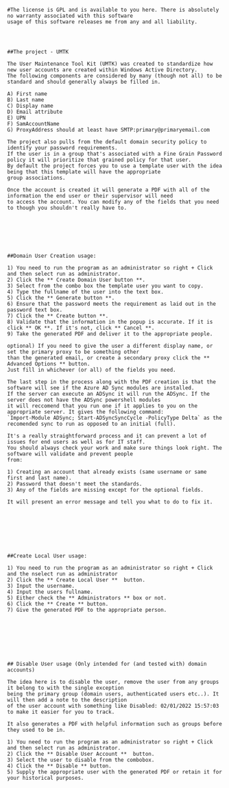     #The license is GPL and is available to you here. There is absolutely no warranty associated with this software
    usage of this software releases me from any and all liability.
    
    
    
    
    ##The project - UMTK

    The User Maintenance Tool Kit (UMTK) was created to standardize how new user accounts are created within Windows Active Directory. 
    The following components are considered by many (though not all) to be standard and should generally always be filled in. 

    A) First name
    B) Last name
    C) Display name
    D) Email attribute
    E) UPN
    F) SamAccountName
    G) ProxyAddress should at least have SMTP:primary@primaryemail.com
    
    The project also pulls from the default domain security policy to identify your password requirements.
    If the user is in a group that's associated with a Fine Grain Password policy it will prioritize that grained policy for that user.
    By default the project forces you to use a template user with the idea being that this template will have the appropriate
    group associations. 
    
    Once the account is created it will generate a PDF with all of the information the end user or their supervisor will need 
    to access the account. You can modify any of the fields that you need to though you shouldn't really have to.
    

    
    
    
    
    
    ##Domain User Creation usage:
    
    1) You need to run the program as an administrator so right + Click and then select run as administrator.
    2) Click the ** Create Domain User button **.
    3) Select from the combo box the template user you want to copy.
    4) Type the fullname of the user into the text box.
    5) Click the ** Generate button **.
    6) Ensure that the password meets the requirement as laid out in the password text box.
    7) Click the ** Create button **.
    8) Validate that the information in the popup is accurate. If it is click ** OK **. If it's not, click ** Cancel **.
    9) Take the generated PDF and deliver it to the appropriate people.
    
    optional) If you need to give the user a different display name, or set the primary proxy to be something other 
    than the generated email, or create a secondary proxy click the ** Advanced Options ** button. 
    Just fill in whichever (or all) of the fields you need.
    
    The last step in the process along with the PDF creation is that the software will see if the Azure AD Sync modules are installed.
    If the server can execute an ADSync it will run the ADSync. If the server does not have the ADSync powershell modules 
    it will reccomend that you run one if it applies to you on the appropriate server. It gives the following command:
    `Import-Module ADSync; Start-ADSyncSyncCycle -PolicyType Delta` as the recomended sync to run as opposed to an initial (full).
    
    It's a really straightforward process and it can prevent a lot of issues for end users as well as for IT staff. 
    You should always check your work and make sure things look right. The software will validate and prevent people 
    from:
    
    1) Creating an account that already exists (same username or same first and last name).
    2) Password that doesn't meet the standards.
    3) Any of the fields are missing except for the optional fields.
    
    It will present an error message and tell you what to do to fix it.
    
    
    
    
    
    
    
    
    ##Create Local User usage:
    
    1) You need to run the program as an administrator so right + Click and the nselect run as administrator
    2) Click the ** Create Local User **  button.
    3) Input the username.
    4) Input the users fullname. 
    5) Either check the ** Administrators ** box or not.
    6) Click the ** Create ** button.
    7) Give the generated PDF to the appropriate person.
    
    
    
    
    
    
    
    
    ## Disable User usage (Only intended for (and tested with) domain accounts)
    
    The idea here is to disable the user, remove the user from any groups it belong to with the single exception
    being the primary group (domain users, authenticated users etc..). It will then add a note to the description
    of the user account with something like Disabled: 02/01/2022 15:57:03 to make it easier for you to track.
    
    It also generates a PDF with helpful information such as groups before they used to be in.
    
    1) You need to run the program as an administrator so right + Click and then select run as administrator.
    2) Click the ** Disable User Account **  button.
    3) Select the user to disable from the combobox.
    4) Click the ** Disable ** button.
    5) Supply the appropriate user with the generated PDF or retain it for your historical purposes.
